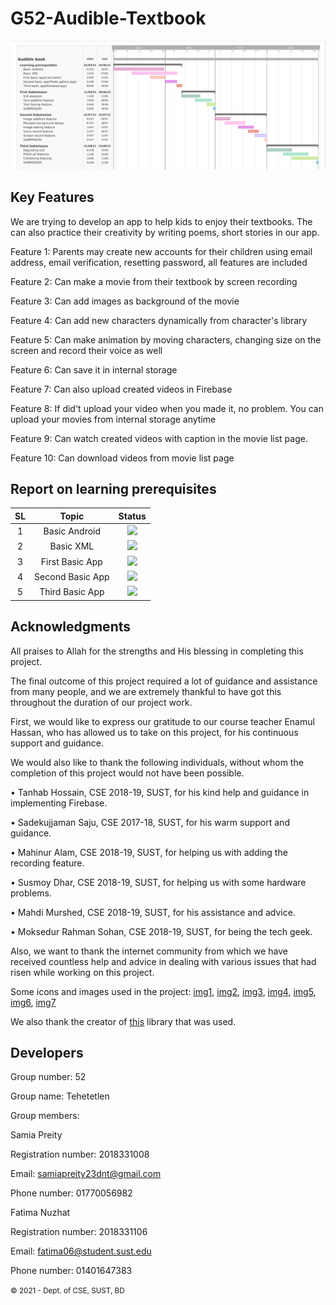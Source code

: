 # G52-Audible-Textbook

![](GanttChart/GanttChart.png)

Key Features
-------------

We are trying to develop an app to help kids to enjoy their textbooks. The can also practice their creativity by writing poems, short stories in our app.

Feature 1: Parents may create new accounts for their children using email address, email verification, resetting password, all features are included

Feature 2: Can make a movie from their textbook by screen recording

Feature 3: Can add images as background of the movie

Feature 4: Can add new characters dynamically from character's library

Feature 5: Can make animation by moving characters, changing size on the screen and record their voice as well

Feature 6: Can save it in internal storage

Feature 7: Can also upload created videos in Firebase

Feature 8: If did't upload your video when you made it, no problem. You can upload your movies from internal storage anytime

Feature 9: Can watch created videos with caption in the movie list page.

Feature 10: Can download videos from movie list page

Report on learning prerequisites
---------------------------------

SL  |   Topic  | Status |
:-: | :-------:| :-----:|
1   | Basic Android| ![](https://img.shields.io/badge/Basics-Done-brightgreen) |
2   | Basic XML    | ![](https://img.shields.io/badge/XML-Done-brightgreen) |
3   | First Basic App| ![](https://img.shields.io/badge/Calculator-Done-brightgreen) |
4   | Second Basic App| ![](https://img.shields.io/badge/Gallery-Done-brightgreen) |
5   | Third Basic App| ![](https://img.shields.io/badge/Notepad-Done-brightgreen) |



Acknowledgments
---------------

All praises to Allah for the strengths and His blessing in completing this project.

The final outcome of this project required a lot of guidance and assistance from many people, and we are extremely thankful to have got this throughout the duration of our project work.

First, we would like to express our gratitude to our course teacher Enamul Hassan, who has allowed us to take on this project, for his continuous support and guidance. 

We would also like to thank the following individuals, without whom the completion of this project would not have been possible. 

•	Tanhab Hossain, CSE 2018-19, SUST, for his kind help and guidance in implementing Firebase.

•	Sadekujjaman Saju, CSE 2017-18, SUST, for his warm support and guidance.

•	Mahinur Alam, CSE 2018-19, SUST, for helping us with adding the recording feature.

•	Susmoy Dhar, CSE 2018-19, SUST, for helping us with some hardware problems.

•	Mahdi Murshed, CSE 2018-19, SUST, for his assistance and advice.

•	Moksedur Rahman Sohan, CSE 2018-19, SUST, for being the tech geek.

Also, we want to thank the internet community from which we have received countless help and advice in dealing with various issues that had risen while working on this project.

Some icons and images used in the project: [img1](https://lovepik.com/images/png-boys.html), [img2](https://lovepik.com/images/png-baby.html), [img3](https://lovepik.com/images/png-cat.html), [img4](https://lovepik.com/images/png-baby.html), [img5](https://lovepik.com/images/png-beauty.html), [img6](https://www.vectorstock.com/royalty-free-vector/upload-image-white-flat-icon-on-color-background-vector-19441191.html), [img7](https://lovepik.com/images/png-dog.html)

We also thank the creator of [this](https://github.com/HBiSoft/HBRecorder ) library that was used.


Developers
----------

Group number: 52

Group name: Tehetetlen

Group members:

Samia Preity

Registration number: 2018331008

Email: samiapreity23dnt@gmail.com

Phone number: 01770056982

Fatima Nuzhat

Registration number: 2018331106

Email: fatima06@student.sust.edu

Phone number: 01401647383



<small>&copy; 2021 - Dept. of CSE, SUST, BD</small>
